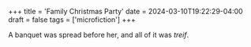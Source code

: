 +++
title = 'Family Christmas Party'
date = 2024-03-10T19:22:29-04:00
draft = false
tags = ['microfiction']
+++

A banquet was spread before her, and all of it was *treif*.
